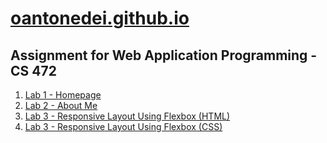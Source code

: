 # [oantonedei.github.io](https://oantonedei.github.io)

## Assignment for Web Application Programming - CS 472

1. [Lab 1 - Homepage](https://github.com/oantonedei/oantonedei.github.io/blob/main/index.html)
2. [Lab 2 - About Me](https://github.com/oantonedei/oantonedei.github.io/blob/main/aboutme.html)
3. [Lab 3 - Responsive Layout Using Flexbox (HTML)](https://github.com/oantonedei/oantonedei.github.io/blob/main/responsive-flexbox.html)
4. [Lab 3 - Responsive Layout Using Flexbox (CSS)](https://github.com/oantonedei/oantonedei.github.io/blob/main/css/reponsive-flexbox.css)
